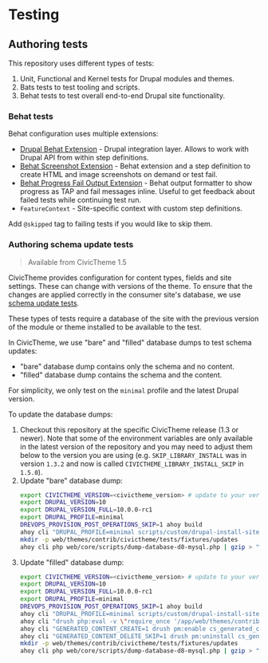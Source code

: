 # Testing

## Authoring tests

This repository uses different types of tests:
1. Unit, Functional and Kernel tests for Drupal modules and themes.
2. Bats tests to test tooling and scripts.
3. Behat tests to test overall end-to-end Drupal site functionality.

### Behat tests

Behat configuration uses multiple extensions:
- [Drupal Behat Extension](https://github.com/jhedstrom/drupalextension) - Drupal integration layer. Allows to work with Drupal API from within step definitions.
- [Behat Screenshot Extension](https://github.com/integratedexperts/behat-screenshot) - Behat extension and a step definition to create HTML and image screenshots on demand or test fail.
- [Behat Progress Fail Output Extension](https://github.com/integratedexperts/behat-format-progress-fail) - Behat output formatter to show progress as TAP and fail messages inline. Useful to get feedback about failed tests while continuing test run.
- `FeatureContext` - Site-specific context with custom step definitions.

Add `@skipped` tag to failing tests if you would like to skip them.

### Authoring schema update tests

> Available from CivicTheme 1.5

CivicTheme provides configuration for content types, fields and site settings.
These can change with versions of the theme. To ensure that the changes are
applied correctly in the consumer site's database, we use
[schema update tests](web/themes/contrib/civictheme/tests/src/Functional/Update).

These types of tests require a database of the site with the previous
version of the module or theme installed to be available to the test.

In CivicTheme, we use "bare" and "filled" database dumps to test schema updates:
- "bare" database dump contains only the schema and no content.
- "filled" database dump contains the schema and the content.

For simplicity, we only test on the `minimal` profile and the latest Drupal version.

To update the database dumps:

1. Checkout this repository at the specific CivicTheme release (1.3 or newer).
   Note that some of the environment variables are only available in the latest
   version of the repository and you may need to adjust them below to the version
   you are using (e.g. `SKIP_LIBRARY_INSTALL` was in version `1.3.2` and now is
   called `CIVICTHEME_LIBRARY_INSTALL_SKIP` in `1.5.0`).
2. Update "bare" database dump:
   ```bash
   export CIVICTHEME_VERSION=<civictheme_version> # update to your version
   export DRUPAL_VERSION=10
   export DRUPAL_VERSION_FULL=10.0.0-rc1
   export DRUPAL_PROFILE=minimal
   DREVOPS_PROVISION_POST_OPERATIONS_SKIP=1 ahoy build
   ahoy cli "DRUPAL_PROFILE=minimal scripts/custom/drupal-install-site-1-enable-modules.sh"
   mkdir -p web/themes/contrib/civictheme/tests/fixtures/updates
   ahoy cli php web/core/scripts/dump-database-d8-mysql.php | gzip > "web/themes/contrib/civictheme/tests/fixtures/updates/drupal_${DRUPAL_VERSION_FULL}.${DRUPAL_PROFILE}.civictheme_${CIVICTHEME_VERSION}.bare.php.gz"
   ```
3. Update "filled" database dump:
   ```bash
   export CIVICTHEME_VERSION=<civictheme_version> # update to your version
   export DRUPAL_VERSION=10
   export DRUPAL_VERSION_FULL=10.0.0-rc1
   export DRUPAL_PROFILE=minimal
   DREVOPS_PROVISION_POST_OPERATIONS_SKIP=1 ahoy build
   ahoy cli "DRUPAL_PROFILE=minimal scripts/custom/drupal-install-site-1-enable-modules.sh"
   ahoy cli "drush php:eval -v \"require_once '/app/web/themes/contrib/civictheme/theme-settings.provision.inc'; civictheme_provision_cli();\""
   ahoy cli "GENERATED_CONTENT_CREATE=1 drush pm:enable cs_generated_content -y"
   ahoy cli "GENERATED_CONTENT_DELETE_SKIP=1 drush pm:uninstall cs_generated_content generated_content -y"
   mkdir -p web/themes/contrib/civictheme/tests/fixtures/updates
   ahoy cli php web/core/scripts/dump-database-d8-mysql.php | gzip > "web/themes/contrib/civictheme/tests/fixtures/updates/drupal_${DRUPAL_VERSION_FULL}.${DRUPAL_PROFILE}.civictheme_${CIVICTHEME_VERSION}.filled.php.gz"
   ```
